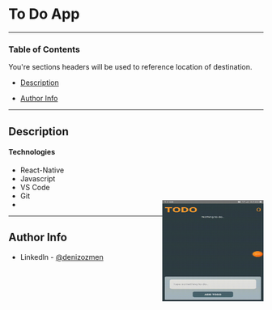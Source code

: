 # To Do App

---

### Table of Contents

You're sections headers will be used to reference location of destination.

- [Description](#description)
<!--
- [How To Use](#how-to-use)
- [References](#references)
- [License](#license) -->

- [Author Info](#author-info)

---

## Description

#### Technologies

- React-Native
- Javascript
- VS Code
- Git
- <img src="https://github.com/denizozmen/Projects/blob/master/ReactNative/ToDo/Todomedia.gif" alt="Todomedia" width="200" height="200" align="right" style="max-width:100%;">
  <img

---

## Author Info

- Linkedln - [@denizozmen](https://www.linkedin.com/in/deniz-%C3%B6zmen-66ab161b7/)

